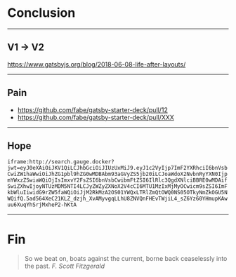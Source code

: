 # Conclusion

<!--
So after, working with Gatsby a bunch, what do I think?
-->

---
## V1 -> V2

https://www.gatsbyjs.org/blog/2018-06-08-life-after-layouts/

<!--
My experience overall has been very positive, with some definite downsides.

Part of this is inevitable for a new product moving quickly. Gatsby recently
released a new version with some incompatibilities.

The biggest one that bit me the hardest was the removal of layouts. I think this
is a positive change. The old layout magic was very against the spirit of
React's modular components. But I had to understand that magic to fix these
slides.

To be fair, it was easy to find great documentation about this change, the
migration path, and the justification. This has been the norm with Gatsby. The
documentation is amazingly good for something this bleeding edge.

-->

---

## Pain

- https://github.com/fabe/gatsby-starter-deck/pull/12
- https://github.com/fabe/gatsby-starter-deck/pull/XXX

<!--

That said, I had to open not one but two pull requests for the community "deck
starter" to get it in line with v2 of Gatsby.

Gatsby already has a vibrant and growing community, which is a good thing. The
downside is the creator of this starter was a bit new to Gatsby and did some
things that the documentation explicitly recommends against ... now.

I'm still really hopeful for the future though. Gatsby and similar approaches
give us the capability to build "isomorphic" sites. I think that trend is
coming.

Gatsby markets itself as a "static site compiler". They want your exact same
sites to build and load faster and faster with each release.

-->

---

## Hope

`iframe:http://search.gauge.docker?jwt=eyJ0eXAiOiJKV1QiLCJhbGciOiJIUzUxMiJ9.eyJ1c2VyIjp7ImF2YXRhciI6bnVsbCwiZW1haWwiOiJhZG1pbl9hZG0wMDBAbm93aGVyZS5jb20iLCJoaWdoX2NvbnRyYXN0IjpmYWxzZSwiaWQiOjIsImxvY2FsZSI6bnVsbCwibmFtZSI6IlRlc3QgdXNlciBBRE0wMDAifSwiZXhwIjoyNTUzMDM5NTI4LCJyZWZyZXNoX2V4cCI6MTU1MzIxMjMyOCwicm9sZSI6ImFkbWluIiwidG9rZW5faWQiOiJjM2RkMzA2OS01YWQxLTRlZmQtOWQ0NS05OTkyNmZkOGU5NWQifQ.5ad564XeC21KLZ_dzjh_XvAMyvgqLLhU8ZNVQnFHEvTWjiL4_sZ6Yz60YHmupKAwuu6XuqYhSrjMxheP2-hKtA`

<!--

To use an example from recent memory, the Gauge developers have spent tons of
time optimizing their loads.

Obviously Gauge is a very dynamic application, and you can't just smash
Gatsby in and expect it to work. That said, if Gatsby or something like it could
be used to constantly optimize first loads with little development effort ...

I think that'd be a pretty amazing thing.
-->

---

# Fin

> So we beat on, boats against the current, borne back ceaselessly into the past.
> <cite>F. Scott Fitzgerald</cite>

<!--
Thanks everyone for your ears, eyes, and time.
-->
